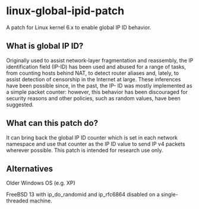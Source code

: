 # linux-global-ipid-patch
A patch for Linux kernel 6.x to enable global IP ID behavior.

## What is global IP ID?
Originally used to assist network-layer fragmentation and reassembly, the IP identification field (IP-ID) has been used and abused for a range of tasks, from counting hosts behind NAT, to detect router aliases and, lately, to assist detection of censorship in the Internet at large. These inferences have been possible since, in the past, the IP- ID was mostly implemented as a simple packet counter: however, this behavior has been discouraged for security reasons and other policies, such as random values, have been suggested.

## What can this patch do?
It can bring back the global IP ID counter which is set in each network namespace and use that counter as the IP ID value to send IP v4 packets wherever possible.
This patch is intended for research use only.

## Alternatives
Older Windows OS (e.g. XP)

FreeBSD 13 with ip_do_randomid and ip_rfc6864 disabled on a single-threaded machine.
